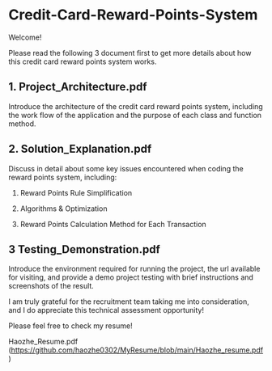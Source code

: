 # Credit-Card-Reward-Points-System

Welcome!

Please read the following 3 document first to get more details about how this credit card reward points system works.

## 1. Project_Architecture.pdf

Introduce the architecture of the credit card reward points system, including the work flow of the application and the purpose of each class and function method.

## 2. Solution_Explanation.pdf

Discuss in detail about some key issues encountered when coding the reward points system, including:

1. Reward Points Rule Simplification

2. Algorithms & Optimization
3. Reward Points Calculation Method for Each Transaction

## 3 Testing_Demonstration.pdf

Introduce the environment required for running the project, the url available for visiting, and provide a demo project testing with brief instructions and screenshots of the result.



I am truly grateful for the recruitment team taking me into consideration, and I do appreciate this technical assessment opportunity!

Please feel free to check my resume!

Haozhe_Resume.pdf (https://github.com/haozhe0302/MyResume/blob/main/Haozhe_resume.pdf)
